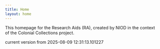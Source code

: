 ```yaml
---
title: Home
layout: home
---
```


This homepage for the Research Aids (RA), created by NIOD in the context of the Colonial Collections project. 


current version from 2025-08-09 12:31:13.101227